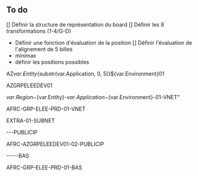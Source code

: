 ## To do

[] Définir la structure de représentation du board
[] Définir les 8 transformations (1-4/G-D)
- Définir une fonction d'évaluation de la position
    [] Définir l'évaluation de l'alignement de 5 billes
- minimax
- définir les positions possibles





AZ${var.Entity}${substr(var.Application, 0, 5)}${var.Environment}01

AZGRPELEEDEV01

${var.Region}-${var.Entity}-${var.Application}-${var.Environment}-01-VNET"


AFRC-GRP-ELEE-PRD-01-VNET

EXTRA-01-SUBNET

<Azure location>-<Associated service>-<Index>-PUBLICIP

AFRC-AZGRPELEEDEV01-02-PUBLICIP

<Azure location>-<Brand>-<Project name>-<Environment>-<Index>-BAS

AFRC-GRP-ELEE-PRD-01-BAS